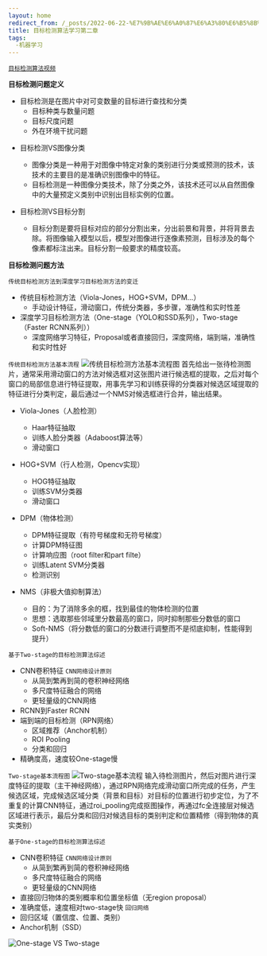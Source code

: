 ```yaml
---
layout: home
redirect_from: /_posts/2022-06-22-%E7%9B%AE%E6%A0%87%E6%A3%80%E6%B5%8B%E7%AE%97%E6%B3%95%E5%AD%A6%E4%B9%A0%E7%AC%AC%E4%BA%8C%E7%AB%A0/
title: 目标检测算法学习第二章
tags:
  -机器学习
---
```

[`目标检测算法视频`](https://www.bilibili.com/video/BV1mU4y1m7dN)

**目标检测问题定义**

- 目标检测是在图片中对可变数量的目标进行查找和分类
  - 目标种类与数量问题
  - 目标尺度问题
  - 外在环境干扰问题

<!-- .slide vertical=true -->

- 目标检测VS图像分类
  - 图像分类是一种用于对图像中特定对象的类别进行分类或预测的技术，该技术的主要目的是准确识别图像中的特征。
  - 目标检测是一种图像分类技术，除了分类之外，该技术还可以从自然图像中的大量预定义类别中识别出目标实例的位置。

- 目标检测VS目标分割
  - 目标分割是要将目标对应的部分分割出来，分出前景和背景，并将背景去除。将图像输入模型以后，模型对图像进行逐像素预测，目标涉及的每个像素都标注出来。目标分割一般要求的精度较高。

<!-- .slide vertical=true -->

**目标检测问题方法**

`传统目标检测方法到深度学习目标检测方法的变迁`
- 传统目标检测方法（Viola-Jones，HOG+SVM，DPM...）
  - 手动设计特征，滑动窗口，传统分类器，多步骤，准确性和实时性差
- 深度学习目标检测方法（One-stage（YOLO和SSD系列），Two-stage（Faster RCNN系列））
  - 深度网络学习特征，Proposal或者直接回归，深度网络，端到端，准确性和实时性好

<!-- .slide vertical=true -->

`传统目标检测方法基本流程`
![传统目标检测方法基本流程图](https://s1.ax1x.com/2022/06/22/jpWAAO.png)
首先给出一张待检测图片，通常采用滑动窗口的方法对候选框对这张图片进行候选框的提取，之后对每个窗口的局部信息进行特征提取，用事先学习和训练获得的分类器对候选区域提取的特征进行分类判定，最后通过一个NMS对候选框进行合并，输出结果。

<!-- .slide vertical=true -->

- Viola-Jones（人脸检测）
  - Haar特征抽取
  - 训练人脸分类器（Adaboost算法等）
  - 滑动窗口

- HOG+SVM（行人检测，Opencv实现）
  - HOG特征抽取
  - 训练SVM分类器
  - 滑动窗口

<!-- .slide vertical=true -->

- DPM（物体检测）
  - DPM特征提取（有符号梯度和无符号梯度）
  - 计算DPM特征图
  - 计算响应图（root filter和part filte）
  - 训练Latent SVM分类器
  - 检测识别

- NMS（非极大值抑制算法）
  - 目的：为了消除多余的框，找到最佳的物体检测的位置
  - 思想：选取那些邻域里分数最高的窗口，同时抑制那些分数低的窗口
  - Soft-NMS（将分数低的窗口的分数进行调整而不是彻底抑制，性能得到提升）

<!-- .slide vertical=true -->

`基于Two-stage的目标检测算法综述`
- CNN卷积特征
`CNN网络设计原则`
  - 从简到繁再到简的卷积神经网络
  - 多尺度特征融合的网络
  - 更轻量级的CNN网络
- RCNN到Faster RCNN
- 端到端的目标检测（RPN网络）
  - 区域推荐（Anchor机制）
  - ROI Pooling
  - 分类和回归
- 精确度高，速度较One-stage慢

<!-- .slide vertical=true -->

`Two-stage基本流程图`
![Two-stage基本流程](https://s1.ax1x.com/2022/06/22/j9WotS.png)
输入待检测图片，然后对图片进行深度特征的提取（主干神经网络），通过RPN网络完成滑动窗口所完成的任务，产生候选区域，完成候选区域分类（背景和目标）对目标的位置进行初步定位，为了不重复的计算CNN特征，通过roi_pooling完成抠图操作，再通过fc全连接层对候选区域进行表示，最后分类和回归对候选目标的类别判定和位置精修（得到物体的真实类别）

<!-- .slide vertical=true -->

`基于One-stage的目标检测算法综述`
- CNN卷积特征
`CNN网络设计原则`
  - 从简到繁再到简的卷积神经网络
  - 多尺度特征融合的网络
  - 更轻量级的CNN网络
- 直接回归物体的类别概率和位置坐标值（无region proposal）
- 准确度低，速度相对two-stage快
`回归网络`
- 回归区域（置信度、位置、类别）
- Anchor机制（SSD）

<!-- .slide vertical=true -->

![One-stage  VS  Two-stage](https://s1.ax1x.com/2022/06/22/j9IlPf.png)
